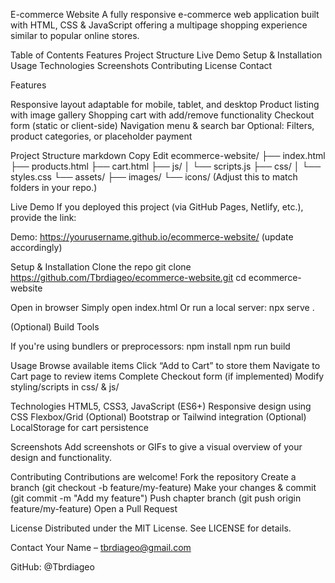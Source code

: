 E-commerce Website
A fully responsive e-commerce web application built with HTML, CSS & JavaScript offering a multipage shopping experience similar to popular online stores.

Table of Contents
 Features
 Project Structure
 Live Demo
 Setup & Installation
 Usage
 Technologies
 Screenshots
 Contributing
 License
 Contact


Features

  Responsive layout adaptable for mobile, tablet, and desktop
  Product listing with image gallery
  Shopping cart with add/remove functionality
  Checkout form (static or client-side)
  Navigation menu & search bar
  Optional: Filters, product categories, or placeholder payment

Project Structure
  markdown
  Copy
  Edit
  ecommerce-website/
  ├── index.html
  ├── products.html
  ├── cart.html
  ├── js/
  │   └── scripts.js
  ├── css/
  │   └── styles.css
  └── assets/
      ├── images/
      └── icons/
  (Adjust this to match folders in your repo.)

Live Demo
  If you deployed this project (via GitHub Pages, Netlify, etc.), provide the link:
  
  Demo: https://yourusername.github.io/ecommerce-website/ (update accordingly)

Setup & Installation
  Clone the repo
    git clone https://github.com/Tbrdiageo/ecommerce-website.git
    cd ecommerce-website
    
Open in browser
  Simply open index.html
  Or run a local server:
    npx serve .
  
  (Optional) Build Tools

If you're using bundlers or preprocessors:
  npm install
  npm run build
  
Usage
  Browse available items
  Click “Add to Cart” to store them
  Navigate to Cart page to review items
  Complete Checkout form (if implemented)
  Modify styling/scripts in css/ & js/

Technologies
  HTML5, CSS3, JavaScript (ES6+)
  Responsive design using CSS Flexbox/Grid
  (Optional) Bootstrap or Tailwind integration
  (Optional) LocalStorage for cart persistence

Screenshots
  Add screenshots or GIFs to give a visual overview of your design and functionality.

Contributing
Contributions are welcome!
  Fork the repository
  Create a branch (git checkout -b feature/my-feature)
  Make your changes & commit (git commit -m "Add my feature")
  Push chapter branch (git push origin feature/my-feature)
  Open a Pull Request

License
Distributed under the MIT License. See LICENSE for details.

Contact
Your Name – tbrdiageo@gmail.com

GitHub: @Tbrdiageo
